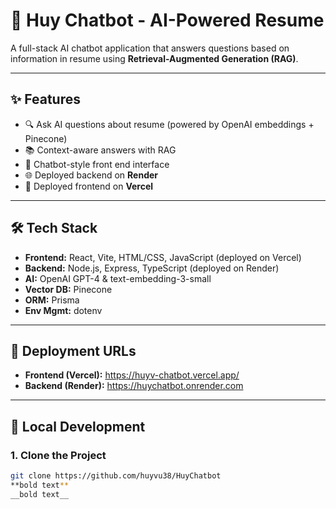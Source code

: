 # 🧠 Huy Chatbot - AI-Powered Resume

A full-stack AI chatbot application that answers questions based on information in resume using **Retrieval-Augmented Generation (RAG)**.

---

## ✨ Features

- 🔍 Ask AI questions about resume (powered by OpenAI embeddings + Pinecone)
- 📚 Context-aware answers with RAG
- 💬 Chatbot-style front end interface
- 🌐 Deployed backend on **Render**
- 🎨 Deployed frontend on **Vercel**

---

## 🛠 Tech Stack

- **Frontend:** React, Vite, HTML/CSS, JavaScript (deployed on Vercel)
- **Backend:** Node.js, Express, TypeScript (deployed on Render)
- **AI:** OpenAI GPT-4 & text-embedding-3-small
- **Vector DB:** Pinecone
- **ORM:** Prisma
- **Env Mgmt:** dotenv

---

## 🚀 Deployment URLs

- **Frontend (Vercel):** https://huyv-chatbot.vercel.app/
- **Backend (Render):** https://huychatbot.onrender.com

---

## 🧪 Local Development

### 1. Clone the Project

```bash
git clone https://github.com/huyvu38/HuyChatbot
**bold text**
__bold text__
